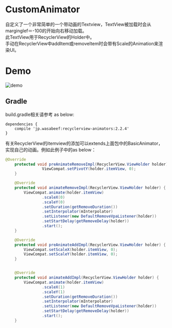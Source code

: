 CustomAnimator
================
 自定义了一个非常简单的一个带动画的Textview，TextView被加载时会从marginglef＝-100的开始向右移动加载。<br>
 此TextView用于RecyclerView的Holder中。<br>
 手动在RecyclerView中addItem或removeItem时会带有Scale的Animation来渲染UI。<br>
 
 Demo
================
![demo](https://raw.githubusercontent.com/hongguangKim/CustomAnimator/master/DEMO/demo.png)

Gradle
----
build.gradle相关请参考 as below:
```
dependencies {
    compile 'jp.wasabeef:recyclerview-animators:2.2.4'
}
```

有关RecyclerView的itemview的添加可以extends上面包中的BasicAnimator，实现自己的动画。例如此例子中的as below：
```java
@Override
    protected void preAnimateRemoveImpl(RecyclerView.ViewHolder holder) {
                ViewCompat.setPivotY(holder.itemView, 0);
    }

    @Override
    protected void animateRemoveImpl(RecyclerView.ViewHolder holder) {
        ViewCompat.animate(holder.itemView)
                .scaleX(0)
                .scaleY(0)
                .setDuration(getRemoveDuration())
                .setInterpolator(mInterpolator)
                .setListener(new DefaultRemoveVpaListener(holder))
                .setStartDelay(getRemoveDelay(holder))
                .start();
    }

    @Override
    protected void preAnimateAddImpl(RecyclerView.ViewHolder holder) {
        ViewCompat.setScaleX(holder.itemView, 0);
        ViewCompat.setScaleY(holder.itemView, 0);
    }


    @Override
    protected void animateAddImpl(RecyclerView.ViewHolder holder) {
        ViewCompat.animate(holder.itemView)
                .scaleX(1)
                .scaleY(1)
                .setDuration(getRemoveDuration())
                .setInterpolator(mInterpolator)
                .setListener(new DefaultRemoveVpaListener(holder))
                .setStartDelay(getRemoveDelay(holder))
                .start();
    }
```
